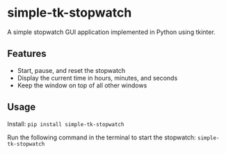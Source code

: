 # simple-tk-stopwatch

A simple stopwatch GUI application implemented in Python using tkinter.

## Features

- Start, pause, and reset the stopwatch
- Display the current time in hours, minutes, and seconds
- Keep the window on top of all other windows

## Usage

Install: `pip install simple-tk-stopwatch`

Run the following command in the terminal to start the stopwatch: `simple-tk-stopwatch`
